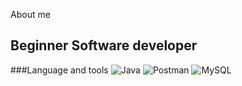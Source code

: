 
About me

## Beginner Software developer

###Language and tools
![Java](https://img.shields.io/badge/-Java-5f5f5f?style=for-the-badge&logo=appveyor=Java&logoColor=e76e00)
![Postman](https://img.shields.io/badge/-Postman-5f5f5f?style=for-the-badge&logo=appveyor=Postman&logoColor=ff6c38)
![MySQL](https://img.shields.io/badge/-MySQL-5f5f5f?style=for-the-badge&logo=appveyor=Java&logoColor=007690)


